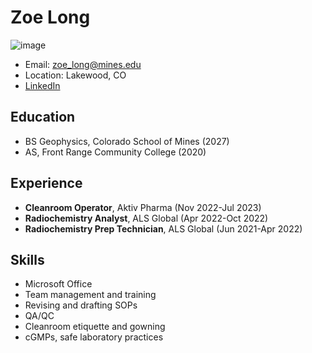 # Zoe Long
![image](https://media.licdn.com/dms/image/v2/D5603AQFDT2ZxR9s1Xg/profile-displayphoto-shrink_400_400/profile-displayphoto-shrink_400_400/0/1695611739362?e=1743638400&v=beta&t=RIFKnTUyRj0FZlRwImFDQKCqgsRpedf8LY7mRlE0H8k)
- Email: zoe_long@mines.edu
- Location: Lakewood, CO
- [LinkedIn](https://linkedin.com/in/z-long)

## Education
- BS Geophysics, Colorado School of Mines (2027)
- AS, Front Range Community College (2020)

## Experience
- **Cleanroom Operator**, Aktiv Pharma (Nov 2022-Jul 2023)
- **Radiochemistry Analyst**, ALS Global (Apr 2022-Oct 2022)
- **Radiochemistry Prep Technician**, ALS Global (Jun 2021-Apr 2022)

## Skills
- Microsoft Office
- Team management and training
- Revising and drafting SOPs
- QA/QC
- Cleanroom etiquette and gowning
- cGMPs, safe laboratory practices
